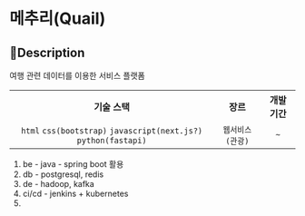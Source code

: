 # 메추리(Quail)
## 📒Description

여행 관련 데이터를 이용한 서비스 플랫폼

<div align="center">
  <table>
    <tr>
      <th> 기술 스택 </th>
      <th> 장르 </th>
      <th> 개발 기간 </th>
    </tr>  
    <tr>
      <td align="center"> <code>html</code> <code>css(bootstrap)</code> <code>javascript(next.js?)</code> <code>python(fastapi)</code> </td>
      <td align="center"> <code>웹서비스(관광)</code> </td>
      <td align="center"> <code> ~ </code> </td>
    </tr>
  </table>
</div>

1. be - java - spring boot 활용
2. db - postgresql, redis
3. de - hadoop, kafka
4. ci/cd - jenkins + kubernetes
5. 
